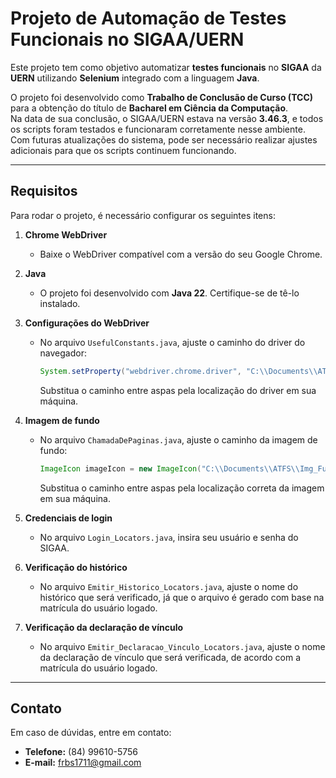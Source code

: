 # Projeto de Automação de Testes Funcionais no SIGAA/UERN

Este projeto tem como objetivo automatizar **testes funcionais** no **SIGAA** da **UERN** utilizando **Selenium** integrado com a linguagem **Java**.

O projeto foi desenvolvido como **Trabalho de Conclusão de Curso (TCC)** para a obtenção do título de **Bacharel em Ciência da Computação**.  
Na data de sua conclusão, o SIGAA/UERN estava na versão **3.46.3**, e todos os scripts foram testados e funcionaram corretamente nesse ambiente.  
Com futuras atualizações do sistema, pode ser necessário realizar ajustes adicionais para que os scripts continuem funcionando.

---

## Requisitos

Para rodar o projeto, é necessário configurar os seguintes itens:

1. **Chrome WebDriver**  
   - Baixe o WebDriver compatível com a versão do seu Google Chrome.

2. **Java**  
   - O projeto foi desenvolvido com **Java 22**. Certifique-se de tê-lo instalado.

3. **Configurações do WebDriver**  
   - No arquivo `UsefulConstants.java`, ajuste o caminho do driver do navegador:  
     ```java
     System.setProperty("webdriver.chrome.driver", "C:\\Documents\\ATFS\\src\\Drive\\chromedriver.exe");
     ```  
     Substitua o caminho entre aspas pela localização do driver em sua máquina.

4. **Imagem de fundo**  
   - No arquivo `ChamadaDePaginas.java`, ajuste o caminho da imagem de fundo:  
     ```java
     ImageIcon imageIcon = new ImageIcon("C:\\Documents\\ATFS\\Img_Fundo\\sigaa.png");
     ```  
     Substitua o caminho entre aspas pela localização correta da imagem em sua máquina.

5. **Credenciais de login**  
   - No arquivo `Login_Locators.java`, insira seu usuário e senha do SIGAA.

6. **Verificação do histórico**  
   - No arquivo `Emitir_Historico_Locators.java`, ajuste o nome do histórico que será verificado, já que o arquivo é gerado com base na matrícula do usuário logado.

7. **Verificação da declaração de vínculo**  
   - No arquivo `Emitir_Declaracao_Vinculo_Locators.java`, ajuste o nome da declaração de vínculo que será verificada, de acordo com a matrícula do usuário logado.

---

## Contato

Em caso de dúvidas, entre em contato:  

- **Telefone:** (84) 99610-5756  
- **E-mail:** frbs1711@gmail.com
